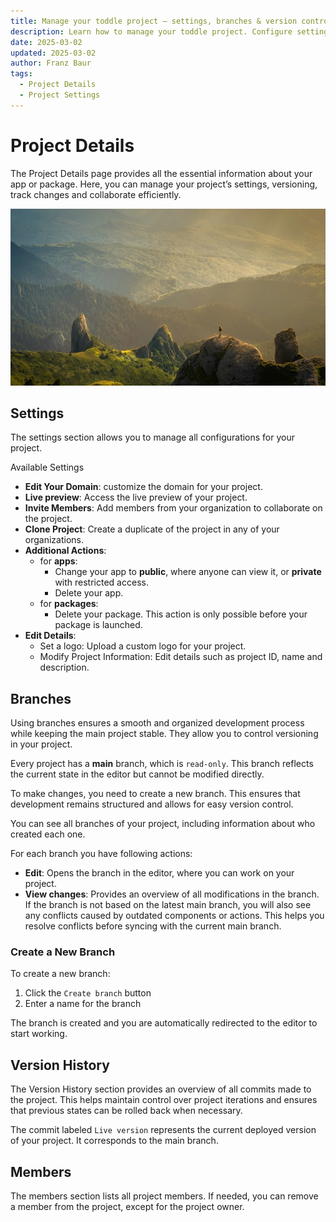 ```yaml
---
title: Manage your toddle project – settings, branches & version control
description: Learn how to manage your toddle project. Configure settings, collaborate on branches with team members and track changes in version history.
date: 2025-03-02
updated: 2025-03-02
author: Franz Baur
tags: 
  - Project Details
  - Project Settings
---
```


# Project Details
The Project Details page provides all the essential information about your app or package. Here, you can manage your project’s settings, versioning, track changes and collaborate efficiently.

![Test image](test.webp)

## Settings
The settings section allows you to manage all configurations for your project.

Available Settings
- **Edit Your Domain**: customize the domain for your project.
- **Live preview**: Access the live preview of your project.
- **Invite Members**: Add members from your organization to collaborate on the project.
- **Clone Project**: Create a duplicate of the project in any of your organizations.
- **Additional Actions**:
    - for **apps**: 
        - Change your app to **public**, where anyone can view it, or **private** with restricted access.
        - Delete your app.
    - for **packages**:
        - Delete your package. This action is only possible before your package is launched.
- **Edit Details**:
    - Set a logo: Upload a custom logo for your project.
    - Modify Project Information: Edit details such as project ID, name and description.

## Branches
Using branches ensures a smooth and organized development process while keeping the main project stable. They allow you to control versioning in your project.

Every project has a **main** branch, which is `read-only`. This branch reflects the current state in the editor but cannot be modified directly.

To make changes, you need to create a new branch. This ensures that development remains structured and allows for easy version control.

You can see all branches of your project, including information about who created each one.

For each branch you have following actions:
- **Edit**: Opens the branch in the editor, where you can work on your project.
- **View changes**: Provides an overview of all modifications in the branch. If the branch is not based on the latest main branch, you will also see any conflicts caused by outdated components or actions. This helps you resolve conflicts before syncing with the current main branch.

### Create a New Branch
To create a new branch:
1. Click the `Create branch` button
2. Enter a name for the branch

The branch is created and you are automatically redirected to the editor to start working.

## Version History
The Version History section provides an overview of all commits made to the project. This helps maintain control over project iterations and ensures that previous states can be rolled back when necessary.

The commit labeled `Live version` represents the current deployed version of your project. It corresponds to the main branch.

## Members
The members section lists all project members. If needed, you can remove a member from the project, except for the project owner.